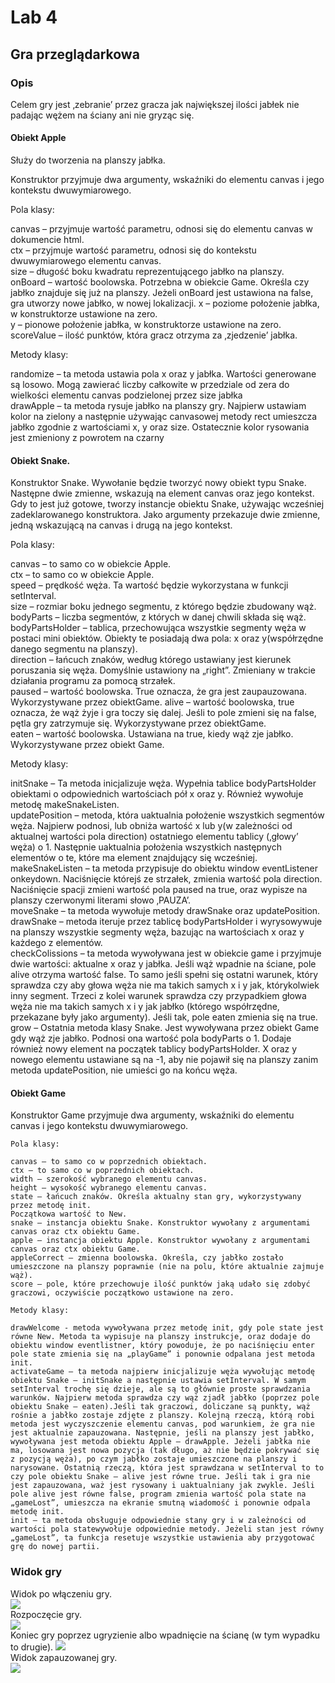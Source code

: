 # Lab 4
## Gra przeglądarkowa
### Opis
Celem gry jest ‚zebranie’ przez gracza jak największej ilości jabłek nie padając wężem na ściany ani nie gryząc się.  

#### Obiekt Apple 
Służy do tworzenia na planszy jabłka.  

Konstruktor przyjmuje dwa argumenty, wskaźniki do elementu canvas i jego kontekstu dwuwymiarowego.  

Pola klasy:  

canvas – przyjmuje wartość parametru, odnosi się do elementu canvas w dokumencie html.  
ctx – przyjmuje wartość parametru, odnosi się do kontekstu dwuwymiarowego elementu canvas.  
size – długość boku kwadratu reprezentującego jabłko na planszy.  
onBoard – wartość boolowska. Potrzebna w obiekcie Game. Określa czy jabłko znajduje się już na planszy.  Jeżeli onBoard jest ustawiona na false, gra utworzy nowe jabłko, w nowej lokalizacji.
x – poziome położenie jabłka, w konstruktorze ustawione na zero.  
y – pionowe położenie jabłka, w konstruktorze ustawione na zero.  
scoreValue – ilość punktów, która gracz otrzyma za ‚zjedzenie’ jabłka.  
    
Metody klasy:  

randomize – ta metoda ustawia pola x oraz y jabłka. Wartości generowane są losowo. Mogą zawierać liczby całkowite w przedziale od zera do wielkości elementu canvas podzielonej przez size jabłka  
drawApple – ta metoda rysuje jabłko na planszy gry. Najpierw ustawiam kolor na zielony a następnie używając canvasowej metody rect umieszcza jabłko zgodnie z wartościami x, y oraz size. Ostatecznie kolor rysowania jest zmieniony z powrotem na czarny  
#### Obiekt Snake.  
Konstruktor Snake. Wywołanie będzie tworzyć nowy obiekt typu Snake. Następne dwie zmienne, wskazują na element canvas oraz jego kontekst. Gdy to jest już gotowe, tworzy instancje obiektu Snake, używając wcześniej zadeklarowanego konstruktora. Jako argumenty przekazuje dwie zmienne, jedną wskazującą na canvas i drugą na jego kontekst.  

Pola klasy:  

canvas – to samo co w obiekcie Apple.  
ctx – to samo co w obiekcie Apple.  
speed – prędkość węża. Ta wartość będzie wykorzystana w funkcji setInterval.  
size – rozmiar boku jednego segmentu, z którego będzie zbudowany wąż.  
bodyParts – liczba segmentów, z których w danej chwili składa się wąż.  
bodyPartsHolder – tablica, przechowująca wszystkie segmenty węża w postaci mini obiektów. Obiekty te posiadają dwa pola: x oraz y(współrzędne danego segmentu na planszy).  
direction – łańcuch znaków, według którego ustawiany jest kierunek poruszania się węża. Domyślnie ustawiony na „right”. Zmieniany w trakcie działania programu za pomocą strzałek.  
paused – wartość boolowska. True oznacza, że gra jest zaupauzowana. Wykorzystywane przez obiektGame.
alive – wartość boolowska, true oznacza, że wąż żyje i gra toczy się dalej. Jeśli to pole zmieni się na false, pętla gry zatrzymuje się. Wykorzystywane przez obiektGame.  
eaten – wartość boolowska. Ustawiana na true, kiedy wąż zje jabłko. Wykorzystywane przez obiekt Game.  

Metody klasy:  

initSnake – Ta metoda inicjalizuje węża. Wypełnia tablice bodyPartsHolder obiektami o odpowiednich wartościach pół x oraz y. Również wywołuje metodę makeSnakeListen.  
updatePosition – metoda, która uaktualnia położenie wszystkich segmentów węża. Najpierw podnosi, lub obniża wartość x lub y(w zależności od aktualnej wartości pola direction) ostatniego elementu tablicy (‚głowy’ węża) o 1. Następnie uaktualnia położenia wszystkich następnych elementów o te, które ma element znajdujący się wcześniej.  
makeSnakeListen – ta metoda przypisuje do obiektu window eventListener onkeydown. Naciśnięcie którejś ze strzałek, zmienia wartość pola direction. Naciśnięcie spacji zmieni wartość pola paused na true, oraz wypisze na planszy czerwonymi literami słowo ‚PAUZA’.  
moveSnake – ta metoda wywołuje metody drawSnake oraz updatePosition.  
drawSnake – metoda iteruje przez tablicę bodyPartsHolder i wyrysowywuje na planszy wszystkie segmenty węża, bazując na wartościach x oraz y każdego z elementów.  
checkColissions – ta metoda wywoływana jest w obiekcie game i przyjmuje dwie wartości: aktualne x oraz y jabłka. Jeśli wąż wpadnie na ściane, pole alive otrzyma wartość false. To samo jeśli spełni się ostatni warunek, który sprawdza czy aby głowa węża nie ma takich samych x i y jak, którykolwiek inny segment. Trzeci z kolei warunek sprawdza czy przypadkiem głowa węża nie ma takich samych x i y jak jabłko (którego współrzędne, przekazane były jako argumenty). Jeśli tak, pole eaten zmienia się na true.  
grow – Ostatnia metoda klasy Snake. Jest wywoływana przez obiekt Game gdy wąż zje jabłko. Podnosi ona wartość pola bodyParts o 1. Dodaje również nowy element na początek tablicy bodyPartsHolder. X oraz y nowego elementu ustawiane są na -1, aby nie pojawił się na planszy zanim metoda updatePosition, nie umieści go na końcu węża.  

#### Obiekt Game  
Konstruktor Game przyjmuje dwa argumenty, wskaźniki do elementu canvas i jego kontekstu dwuwymiarowego.  

    Pola klasy:  

    canvas – to samo co w poprzednich obiektach.  
    ctx – to samo co w poprzednich obiektach.  
    width – szerokość wybranego elementu canvas.  
    height – wysokość wybranego elementu canvas.  
    state – łańcuch znaków. Określa aktualny stan gry, wykorzystywany przez metodę init. 
    Początkowa wartość to New.  
    snake – instancja obiektu Snake. Konstruktor wywołany z argumentami canvas oraz ctx obiektu Game.
    apple – instancja obiektu Apple. Konstruktor wywołany z argumentami canvas oraz ctx obiektu Game.
    appleCorrect – zmienna boolowska. Określa, czy jabłko zostało umieszczone na planszy poprawnie (nie na polu, które aktualnie zajmuje wąż).  
    score – pole, które przechowuje ilość punktów jaką udało się zdobyć graczowi, oczywiście początkowo ustawione na zero.  
    
    Metody klasy:  

    drawWelcome - metoda wywoływana przez metodę init, gdy pole state jest równe New. Metoda ta wypisuje na planszy instrukcje, oraz dodaje do obiektu window eventlistner, który powoduje, że po naciśnięciu enter pole state zmienia się na „playGame” i ponownie odpalana jest metoda init.  
    activateGame – ta metoda najpierw inicjalizuje węża wywołując metodę obiektu Snake – initSnake a następnie ustawia setInterval. W samym setInterval trochę się dzieje, ale są to głównie proste sprawdzania warunków. Najpierw metoda sprawdza czy wąż zjadł jabłko (poprzez pole obiektu Snake – eaten).Jeśli tak graczowi, doliczane są punkty, wąż rośnie a jabłko zostaje zdjęte z planszy. Kolejną rzeczą, którą robi metoda jest wyczyszczenie elementu canvas, pod warunkiem, że gra nie jest aktualnie zapauzowana. Następnie, jeśli na planszy jest jabłko, wywoływana jest metoda obiektu Apple – drawApple. Jeżeli jabłka nie ma, losowana jest nowa pozycja (tak długo, aż nie będzie pokrywać się z pozycją węża), po czym jabłko zostaje umieszczone na planszy i narysowane. Ostatnią rzeczą, która jest sprawdzana w setInterval to to czy pole obiektu Snake – alive jest równe true. Jeśli tak i gra nie jest zapauzowana, waż jest rysowany i uaktualniany jak zwykle. Jeśli pole alive jest równe false, program zmienia wartość pola state na „gameLost”, umieszcza na ekranie smutną wiadomość i ponownie odpala metodę init.  
    init – ta metoda obsługuje odpowiednie stany gry i w zależności od wartości pola statewywołuje odpowiednie metody. Jeżeli stan jest równy „gameLost”, ta funkcja resetuje wszystkie ustawienia aby przygotować grę do nowej partii.  

### Widok gry
Widok po włączeniu gry.  
![](Screen\1.jpg)  
Rozpoczęcie gry.  
![](Screen\2.jpg)  
Koniec gry poprzez ugryzienie albo wpadnięcie na ścianę (w tym wypadku to drugie).
![](Screen\3.jpg)  
Widok zapauzowanej gry.  
![](Screen\4.jpg)  